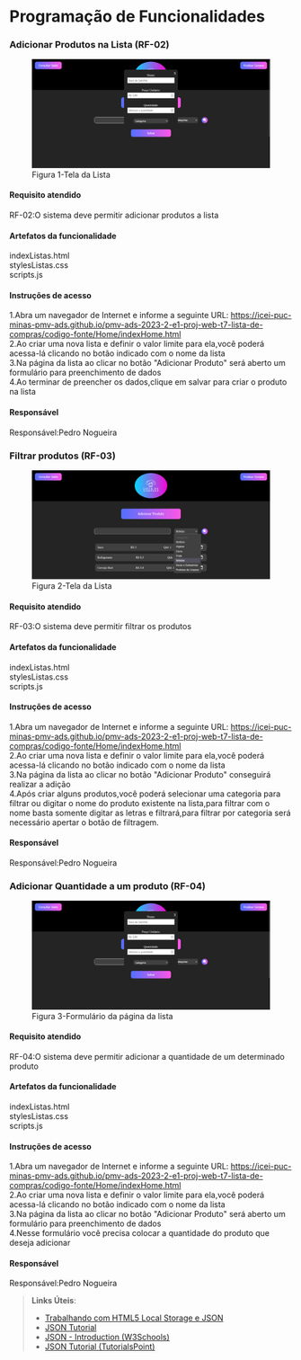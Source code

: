# Programação de Funcionalidades

### Adicionar Produtos na Lista (RF-02)

<figure> 
  <img src="/documentos/img/funcAdd.png"
    <figcaption>Figura 1-Tela da Lista</figcaption>
</figure> 


#### Requisito atendido

RF-02:O sistema deve permitir adicionar produtos a lista


#### Artefatos da funcionalidade

indexListas.html<br/>
stylesListas.css<br/>
scripts.js<br/>


#### Instruções de acesso

1.Abra um navegador de Internet e informe a seguinte URL: https://icei-puc-minas-pmv-ads.github.io/pmv-ads-2023-2-e1-proj-web-t7-lista-de-compras/codigo-fonte/Home/indexHome.html<br/>
2.Ao criar uma nova lista e definir o valor limite para ela,você poderá acessa-lá clicando no botão indicado com o nome da lista<br/>
3.Na página da lista ao clicar no botão "Adicionar Produto" será aberto um formulário para preenchimento de dados<br/>
4.Ao terminar de preencher os dados,clique em salvar para criar o produto na lista<br/>

#### Responsável

 Responsável:Pedro Nogueira


### Filtrar produtos (RF-03)

<figure> 
  <img src="/documentos/img/funcFiltro.png"
    <figcaption>Figura 2-Tela da Lista</figcaption>
</figure> 


#### Requisito atendido

RF-03:O sistema deve permitir filtrar os produtos


#### Artefatos da funcionalidade

indexListas.html<br/>
stylesListas.css<br/>
scripts.js<br/>


#### Instruções de acesso

1.Abra um navegador de Internet e informe a seguinte URL: https://icei-puc-minas-pmv-ads.github.io/pmv-ads-2023-2-e1-proj-web-t7-lista-de-compras/codigo-fonte/Home/indexHome.html <br/>
2.Ao criar uma nova lista e definir o valor limite para ela,você poderá acessa-lá clicando no botão indicado com o nome da lista<br/>
3.Na página da lista ao clicar no botão "Adicionar Produto" conseguirá realizar a adição<br/>
4.Após criar alguns produtos,você poderá selecionar uma categoria para filtrar ou digitar o nome do produto existente na lista,para filtrar com o nome basta somente digitar as letras e filtrará,para filtrar por categoria será necessário apertar o botão de filtragem.<br/>

#### Responsável

 Responsável:Pedro Nogueira


 ### Adicionar Quantidade a um produto (RF-04)

<figure> 
  <img src="/documentos/img/funcAdd.png"
    <figcaption>Figura 3-Formulário da página da lista</figcaption>
</figure> 


#### Requisito atendido

RF-04:O sistema deve permitir adicionar a quantidade de um determinado produto


#### Artefatos da funcionalidade

indexListas.html<br/>
stylesListas.css<br/>
scripts.js<br/>


#### Instruções de acesso

1.Abra um navegador de Internet e informe a seguinte URL: https://icei-puc-minas-pmv-ads.github.io/pmv-ads-2023-2-e1-proj-web-t7-lista-de-compras/codigo-fonte/Home/indexHome.html<br/> 
2.Ao criar uma nova lista e definir o valor limite para ela,você poderá acessa-lá clicando no botão indicado com o nome da lista<br/>
3.Na página da lista ao clicar no botão "Adicionar Produto" será aberto um formulário para preenchimento de dados<br/>
4.Nesse formulário você precisa colocar a quantidade do produto que deseja adicionar<br/>

#### Responsável

 Responsável:Pedro Nogueira

 

> **Links Úteis**:
> - [Trabalhando com HTML5 Local Storage e JSON](https://www.devmedia.com.br/trabalhando-com-html5-local-storage-e-json/29045)
> - [JSON Tutorial](https://www.w3resource.com/JSON)
> - [JSON - Introduction (W3Schools)](https://www.w3schools.com/js/js_json_intro.asp)
> - [JSON Tutorial (TutorialsPoint)](https://www.tutorialspoint.com/json/index.htm)

